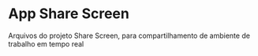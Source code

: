 # App Share Screen

Arquivos do projeto Share Screen, para compartilhamento de ambiente de trabalho em tempo real
